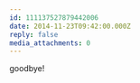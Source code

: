 ```yaml
---
id: 111137527879442006
date: 2014-11-23T09:42:00.000Z
reply: false
media_attachments: 0
---
```


goodbye! ​​​​


